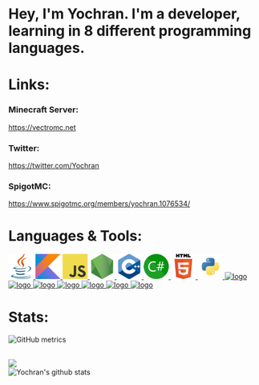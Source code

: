 # Hey, I'm Yochran. I'm a developer, learning in 8 different programming languages.

# **Links:**
### Minecraft Server:
https://vectromc.net
### Twitter:
https://twitter.com/Yochran
### SpigotMC:
https://www.spigotmc.org/members/yochran.1076534/

# Languages & Tools:

<a href>
	<img src="https://raw.githubusercontent.com/github/explore/80688e429a7d4ef2fca1e82350fe8e3517d3494d/topics/java/java.png" alt="logo" width="50" height="50">
</a>
<a href>
	<img src="https://raw.githubusercontent.com/github/explore/80688e429a7d4ef2fca1e82350fe8e3517d3494d/topics/kotlin/kotlin.png" alt="logo" width="50" height="50">
</a>
<a href>
	<img src="https://raw.githubusercontent.com/github/explore/80688e429a7d4ef2fca1e82350fe8e3517d3494d/topics/javascript/javascript.png" alt="logo" width="50" height="50">
</a>
<a href>
	<img src="https://raw.githubusercontent.com/github/explore/80688e429a7d4ef2fca1e82350fe8e3517d3494d/topics/nodejs/nodejs.png" alt="logo" width="50" height="50">
</a>
<a href>
	<img src="https://raw.githubusercontent.com/github/explore/80688e429a7d4ef2fca1e82350fe8e3517d3494d/topics/cpp/cpp.png" alt="logo" width="50" height="50">
</a>
<a href>
	<img src="https://raw.githubusercontent.com/github/explore/80688e429a7d4ef2fca1e82350fe8e3517d3494d/topics/csharp/csharp.png" alt="logo" width="50" height="50">
</a>
<a href>
	<img src="https://raw.githubusercontent.com/github/explore/80688e429a7d4ef2fca1e82350fe8e3517d3494d/topics/html/html.png" alt="logo" width="50" height="50">
</a>
<a href>
	<img src="https://raw.githubusercontent.com/github/explore/80688e429a7d4ef2fca1e82350fe8e3517d3494d/topics/python/python.png" alt="logo" width="50" height="50">
</a>
<a href>
	<img src="https://karb0f0s.gallerycdn.vsassets.io/extensions/karb0f0s/vbscript/0.5.5/1524063222678/Microsoft.VisualStudio.Services.Icons.Default" alt="logo" width="40" height="50">
</a>
<a href>
	<img src="https://1000logos.net/wp-content/uploads/2020/08/Visual-Studio-Logo.png" alt="logo" width="80" height="50">
</a>
<a href>
	<img src="https://user-images.githubusercontent.com/674621/71187801-14e60a80-2280-11ea-94c9-e56576f76baf.png" alt="logo" width="50" height="50">
</a>
<a href>
	<img src="https://upload.wikimedia.org/wikipedia/commons/thumb/d/d5/IntelliJ_IDEA_Logo.svg/1024px-IntelliJ_IDEA_Logo.svg.png" alt="logo" width="50" height="50">
</a>
<a href>
	<img src="https://resources.jetbrains.com/storage/products/rider/img/meta/rider_logo_300x300.png" alt="logo" width="50" height="50">
</a>
<a href>
	<img src="https://resources.jetbrains.com/storage/products/webstorm/img/meta/webstorm_logo_300x300.png" alt="logo" width="50" height="50">
</a>
<a href>
	<img src="https://upload.wikimedia.org/wikipedia/commons/thumb/a/a1/PyCharm_Logo.svg/1024px-PyCharm_Logo.svg.png" alt="logo" width="50" height="50">
</a>
<br />

# Stats:

![GitHub metrics](https://metrics.lecoq.io/Yochran)

<br />

<a href="https://github.com/Yochran">
  <img align="left" src="https://github-readme-stats.vercel.app/api/top-langs/?username=Yochran&theme=light&exclude_repo=InvadedSoup" />
</a>

<br />

<a href="https://github.com/Yochran">
 <img align="left" src="https://github-readme-stats.vercel.app/api?username=Yochran&show_icons=true&theme=light&line_height=27" alt="Yochran's github stats"/>
</a>

<br />
